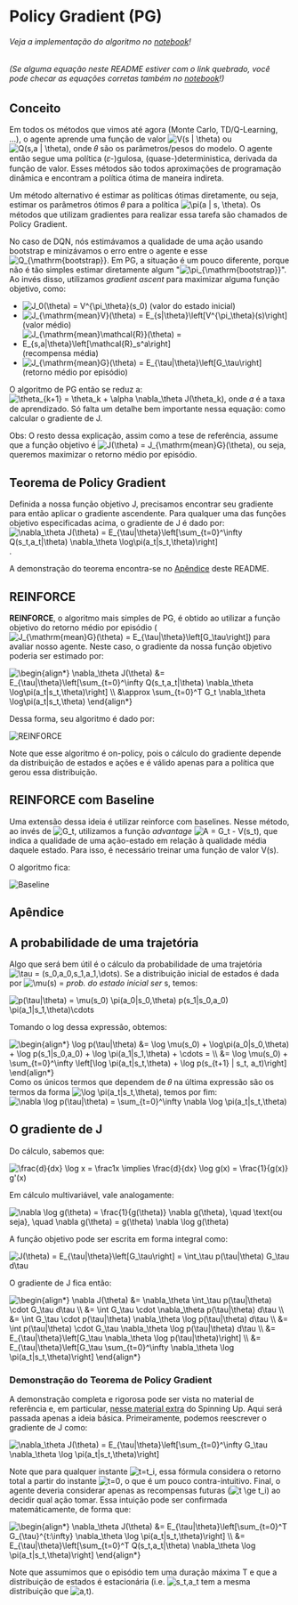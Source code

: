 # Policy Gradient (PG)

###### Veja a implementação do algoritmo no [notebook](PG.ipynb)!
###### (Se alguma equação neste README estiver com o link quebrado, você pode checar as equações corretas também no [notebook](PG.ipynb)!)

## Conceito

Em todos os métodos que vimos até agora (Monte Carlo, TD/Q-Learning, ...), o agente aprende uma função de valor <img src="https://latex.codecogs.com/svg.latex?V(s&space;|&space;\theta)" title="V(s | \theta)" /> ou <img src="https://latex.codecogs.com/svg.latex?Q(s,a&space;|&space;\theta)" title="Q(s,a | \theta)" />, onde 𝜃 são os parâmetros/pesos do modelo. O agente então segue uma política (𝜀-)gulosa, (quase-)deterministica, derivada da função de valor. Esses métodos são todos aproximações de programação dinâmica e encontram a política ótima de maneira indireta.

Um método alternativo é estimar as políticas ótimas diretamente, ou seja, estimar os parâmetros ótimos 𝜃 para a política <img src="https://latex.codecogs.com/svg.latex?\pi(a&space;|&space;s,&space;\theta)" title="\pi(a | s, \theta)" />.
Os métodos que utilizam gradientes para realizar essa tarefa são chamados de Policy Gradient.

No caso de DQN, nós estimávamos a qualidade de uma ação usando bootstrap e minizávamos o erro entre o agente e esse <img src="https://latex.codecogs.com/svg.latex?Q_{\mathrm{bootstrap}}" title="Q_{\mathrm{bootstrap}}" />. Em PG, a situação é um pouco diferente, porque não é tão simples estimar diretamente algum "<img src="https://latex.codecogs.com/svg.latex?\pi_{\mathrm{bootstrap}}" title="\pi_{\mathrm{bootstrap}}" />". Ao invés disso, utilizamos _gradient ascent_ para maximizar alguma função objetivo, como:

- <img src="https://latex.codecogs.com/svg.latex?J_0(\theta)&space;=&space;V^{\pi_\theta}(s_0)" title="J_0(\theta) = V^{\pi_\theta}(s_0)" /> (valor do estado inicial)
- <img src="https://latex.codecogs.com/svg.latex?J_{\mathrm{mean}V}(\theta)&space;=&space;E_{s|\theta}\left[V^{\pi_\theta}(s)\right]" title="J_{\mathrm{mean}V}(\theta) = E_{s|\theta}\left[V^{\pi_\theta}(s)\right]" /> (valor médio)
- <img src="https://latex.codecogs.com/svg.latex?J_{\mathrm{mean}\mathcal{R}}(\theta)&space;=&space;E_{s,a|\theta}\left[\mathcal{R}_s^a\right]" title="J_{\mathrm{mean}\mathcal{R}}(\theta) = E_{s,a|\theta}\left[\mathcal{R}_s^a\right]" /> (recompensa média)
- <img src="https://latex.codecogs.com/svg.latex?J_{\mathrm{mean}G}(\theta)&space;=&space;E_{\tau|\theta}\left[G_\tau\right]" title="J_{\mathrm{mean}G}(\theta) = E_{\tau|\theta}\left[G_\tau\right]" /> (retorno médio por episódio)

O algoritmo de PG então se reduz a:
<img src="https://latex.codecogs.com/svg.latex?\theta_{k&plus;1}&space;=&space;\theta_k&space;&plus;&space;\alpha&space;\nabla_\theta&space;J(\theta_k)" title="\theta_{k+1} = \theta_k + \alpha \nabla_\theta J(\theta_k)" />,
onde 𝛼 é a taxa de aprendizado. Só falta um detalhe bem importante nessa equação: como calcular o gradiente de J.

Obs: O resto dessa explicação, assim como a tese de referência, assume que a função objetivo é <img src="https://latex.codecogs.com/svg.latex?J(\theta)&space;=&space;J_{\mathrm{mean}G}(\theta)" title="J(\theta) = J_{\mathrm{mean}G}(\theta)" />, ou seja, queremos maximizar o retorno médio por episódio.

## Teorema de Policy Gradient

Definida a nossa função objetivo J, precisamos encontrar seu gradiente para então aplicar o gradiente ascendente. Para qualquer uma das funções objetivo especificadas acima, o gradiente de J é dado por:
<img src="https://latex.codecogs.com/svg.latex?\nabla_\theta&space;J(\theta)&space;=&space;E_{\tau|\theta}\left[\sum_{t=0}^\infty&space;Q(s_t,a_t|\theta)&space;\nabla_\theta&space;\log\pi(a_t|s_t,\theta)\right]" title="\nabla_\theta J(\theta) = E_{\tau|\theta}\left[\sum_{t=0}^\infty Q(s_t,a_t|\theta) \nabla_\theta \log\pi(a_t|s_t,\theta)\right]" />.

A demonstração do teorema encontra-se no [Apêndice](#apendice) deste README.

## REINFORCE

**REINFORCE**, o algoritmo mais simples de PG, é obtido ao utilizar a função objetivo do retorno médio por episódio (<img src="https://latex.codecogs.com/svg.latex?J_{\mathrm{mean}G}(\theta)&space;=&space;E_{\tau|\theta}\left[G_\tau\right]" title="J_{\mathrm{mean}G}(\theta) = E_{\tau|\theta}\left[G_\tau\right]" />) para avaliar nosso agente. Neste caso, o gradiente da nossa função objetivo poderia ser estimado por:

<img src="https://latex.codecogs.com/svg.latex?\begin{align*}&space;\nabla_\theta&space;J(\theta)&space;&=&space;E_{\tau|\theta}\left[\sum_{t=0}^\infty&space;Q(s_t,a_t|\theta)&space;\nabla_\theta&space;\log\pi(a_t|s_t,\theta)\right]&space;\\&space;&\approx&space;\sum_{t=0}^T&space;G_t&space;\nabla_\theta&space;\log\pi(a_t|s_t,\theta)&space;\end{align*}" title="\begin{align*} \nabla_\theta J(\theta) &= E_{\tau|\theta}\left[\sum_{t=0}^\infty Q(s_t,a_t|\theta) \nabla_\theta \log\pi(a_t|s_t,\theta)\right] \\ &\approx \sum_{t=0}^T G_t \nabla_\theta \log\pi(a_t|s_t,\theta) \end{align*}" />

Dessa forma, seu algoritmo é dado por:

![REINFORCE](imgs/reinforce.svg)

Note que esse algoritmo é on-policy, pois o cálculo do gradiente depende da distribuição de estados e ações e é válido apenas para a política que gerou essa distribuição.

## REINFORCE com Baseline

Uma extensão dessa ideia é utilizar reinforce com baselines. Nesse método, ao invés de <img src="https://latex.codecogs.com/svg.latex?G_t" title="G_t" />, utilizamos a função _advantage_ <img src="https://latex.codecogs.com/svg.latex?A&space;=&space;G_t&space;-&space;V(s_t)" title="A = G_t - V(s_t)" />, que indica a qualidade de uma ação-estado em relação à qualidade média daquele estado. Para isso, é necessário treinar uma função de valor V(s).

O algoritmo fica:

![Baseline](imgs/baseline.svg)

<a id="apendice"></a>
## Apêndice

## A probabilidade de uma trajetória

Algo que será bem útil é o cálculo da probabilidade de uma trajetória <img src="https://latex.codecogs.com/svg.latex?\tau&space;=&space;(s_0,a_0,s_1,a_1,\dots)" title="\tau = (s_0,a_0,s_1,a_1,\dots)" />. Se a distribuição inicial de estados é dada por <img src="https://latex.codecogs.com/svg.latex?\mu(s)&space;=" title="\mu(s) =" /> _prob. do estado inicial ser_ s, temos:

<img src="https://latex.codecogs.com/svg.latex?p(\tau|\theta)&space;=&space;\mu(s_0)&space;\pi(a_0|s_0,\theta)&space;p(s_1|s_0,a_0)&space;\pi(a_1|s_1,\theta)\cdots" title="p(\tau|\theta) = \mu(s_0) \pi(a_0|s_0,\theta) p(s_1|s_0,a_0) \pi(a_1|s_1,\theta)\cdots" />

Tomando o log dessa expressão, obtemos:

<img src="https://latex.codecogs.com/svg.latex?\begin{align*}&space;\log&space;p(\tau|\theta)&space;&=&space;\log&space;\mu(s_0)&space;&plus;&space;\log\pi(a_0|s_0,\theta)&space;&plus;&space;\log&space;p(s_1|s_0,a_0)&space;&plus;&space;\log&space;\pi(a_1|s_1,\theta)&space;&plus;&space;\cdots&space;=&space;\\&space;&=&space;\log&space;\mu(s_0)&space;&plus;&space;\sum_{t=0}^\infty&space;\left[\log&space;\pi(a_t|s_t,\theta)&space;&plus;&space;\log&space;p(s_{t&plus;1}&space;|&space;s_t,&space;a_t)\right]&space;\end{align*}" title="\begin{align*} \log p(\tau|\theta) &= \log \mu(s_0) + \log\pi(a_0|s_0,\theta) + \log p(s_1|s_0,a_0) + \log \pi(a_1|s_1,\theta) + \cdots = \\ &= \log \mu(s_0) + \sum_{t=0}^\infty \left[\log \pi(a_t|s_t,\theta) + \log p(s_{t+1} | s_t, a_t)\right] \end{align*}" />
Como os únicos termos que dependem de 𝜃 na última expressão são os termos da forma <img src="https://latex.codecogs.com/svg.latex?\log&space;\pi(a_t|s_t,\theta)" title="\log \pi(a_t|s_t,\theta)" />, temos por fim:

<img src="https://latex.codecogs.com/svg.latex?\nabla&space;\log&space;p(\tau|\theta)&space;=&space;\sum_{t=0}^\infty&space;\nabla&space;\log&space;\pi(a_t|s_t,\theta)" title="\nabla \log p(\tau|\theta) = \sum_{t=0}^\infty \nabla \log \pi(a_t|s_t,\theta)" />

## O gradiente de J

Do cálculo, sabemos que:

<img src="https://latex.codecogs.com/svg.latex?\frac{d}{dx}&space;\log&space;x&space;=&space;\frac1x&space;\implies&space;\frac{d}{dx}&space;\log&space;g(x)&space;=&space;\frac{1}{g(x)}&space;g'(x)" title="\frac{d}{dx} \log x = \frac1x \implies \frac{d}{dx} \log g(x) = \frac{1}{g(x)} g'(x)" />

Em cálculo multivariável, vale analogamente:

<img src="https://latex.codecogs.com/svg.latex?\nabla&space;\log&space;g(\theta)&space;=&space;\frac{1}{g(\theta)}&space;\nabla&space;g(\theta),&space;\quad&space;\text{ou&space;seja},&space;\quad&space;\nabla&space;g(\theta)&space;=&space;g(\theta)&space;\nabla&space;\log&space;g(\theta)" title="\nabla \log g(\theta) = \frac{1}{g(\theta)} \nabla g(\theta), \quad \text{ou seja}, \quad \nabla g(\theta) = g(\theta) \nabla \log g(\theta)" />

A função objetivo pode ser escrita em forma integral como:

<img src="https://latex.codecogs.com/svg.latex?J(\theta)&space;=&space;E_{\tau|\theta}\left[G_\tau\right]&space;=&space;\int_\tau&space;p(\tau|\theta)&space;G_\tau&space;d\tau" title="J(\theta) = E_{\tau|\theta}\left[G_\tau\right] = \int_\tau p(\tau|\theta) G_\tau d\tau" />

O gradiente de J fica então:

<img src="https://latex.codecogs.com/svg.latex?\begin{align*}&space;\nabla&space;J(\theta)&space;&=&space;\nabla_\theta&space;\int_\tau&space;p(\tau|\theta)&space;\cdot&space;G_\tau&space;d\tau&space;\\&space;&=&space;\int&space;G_\tau&space;\cdot&space;\nabla_\theta&space;p(\tau|\theta)&space;d\tau&space;\\&space;&=&space;\int&space;G_\tau&space;\cdot&space;p(\tau|\theta)&space;\nabla_\theta&space;\log&space;p(\tau|\theta)&space;d\tau&space;\\&space;&=&space;\int&space;p(\tau|\theta)&space;\cdot&space;G_\tau&space;\nabla_\theta&space;\log&space;p(\tau|\theta)&space;d\tau&space;\\&space;&=&space;E_{\tau|\theta}\left[G_\tau&space;\nabla_\theta&space;\log&space;p(\tau|\theta)\right]&space;\\&space;&=&space;E_{\tau|\theta}\left[G_\tau&space;\sum_{t=0}^\infty&space;\nabla_\theta&space;\log&space;\pi(a_t|s_t,\theta)\right]&space;\end{align*}" title="\begin{align*} \nabla J(\theta) &= \nabla_\theta \int_\tau p(\tau|\theta) \cdot G_\tau d\tau \\ &= \int G_\tau \cdot \nabla_\theta p(\tau|\theta) d\tau \\ &= \int G_\tau \cdot p(\tau|\theta) \nabla_\theta \log p(\tau|\theta) d\tau \\ &= \int p(\tau|\theta) \cdot G_\tau \nabla_\theta \log p(\tau|\theta) d\tau \\ &= E_{\tau|\theta}\left[G_\tau \nabla_\theta \log p(\tau|\theta)\right] \\ &= E_{\tau|\theta}\left[G_\tau \sum_{t=0}^\infty \nabla_\theta \log \pi(a_t|s_t,\theta)\right] \end{align*}" />

### Demonstração do Teorema de Policy Gradient

A demonstração completa e rigorosa pode ser vista no material de referência e, em particular, [nesse material extra](https://spinningup.openai.com/en/latest/spinningup/extra_pg_proof1.html) do Spinning Up. Aqui será passada apenas a ideia básica. Primeiramente, podemos reescrever o gradiente de J como:

<img src="https://latex.codecogs.com/svg.latex?\nabla_\theta&space;J(\theta)&space;=&space;E_{\tau|\theta}\left[\sum_{t=0}^\infty&space;G_\tau&space;\nabla_\theta&space;\log&space;\pi(a_t|s_t,\theta)\right]" title="\nabla_\theta J(\theta) = E_{\tau|\theta}\left[\sum_{t=0}^\infty G_\tau \nabla_\theta \log \pi(a_t|s_t,\theta)\right]" />

Note que para qualquer instante <img src="https://latex.codecogs.com/svg.latex?t=t_i" title="t=t_i" />, essa fórmula considera o retorno total a partir do instante <img src="https://latex.codecogs.com/svg.latex?t=0" title="t=0" />, o que é um pouco contra-intuitivo. Final, o agente deveria considerar apenas as recompensas futuras (<img src="https://latex.codecogs.com/svg.latex?t&space;\ge&space;t_i" title="t \ge t_i" />) ao decidir qual ação tomar. Essa intuição pode ser confirmada matemáticamente, de forma que:

<img src="https://latex.codecogs.com/svg.latex?\begin{align*}&space;\nabla_\theta&space;J(\theta)&space;&=&space;E_{\tau|\theta}\left[\sum_{t=0}^T&space;G_{\tau}^{t:\infty}&space;\nabla_\theta&space;\log&space;\pi(a_t|s_t,\theta)\right]&space;\\&space;&=&space;E_{\tau|\theta}\left[\sum_{t=0}^T&space;Q(s_t,a_t|\theta)&space;\nabla_\theta&space;\log&space;\pi(a_t|s_t,\theta)\right]&space;\end{align*}" title="\begin{align*} \nabla_\theta J(\theta) &= E_{\tau|\theta}\left[\sum_{t=0}^T G_{\tau}^{t:\infty} \nabla_\theta \log \pi(a_t|s_t,\theta)\right] \\ &= E_{\tau|\theta}\left[\sum_{t=0}^T Q(s_t,a_t|\theta) \nabla_\theta \log \pi(a_t|s_t,\theta)\right] \end{align*}" />

Note que assumimos que o episódio tem uma duração máxima T e que a distribuição de estados é estacionária (i.e. <img src="https://latex.codecogs.com/svg.latex?s_t,a_t" title="s_t,a_t" /> tem a mesma distribuição que <img src="https://latex.codecogs.com/svg.latex?a,t" title="a,t" />).
